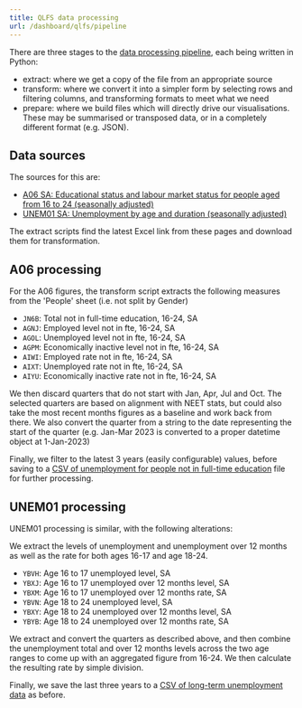 ```yaml
---
title: QLFS data processing
url: /dashboard/qlfs/pipeline
---
```


There are three stages to the [data processing pipeline](https://github.com/open-innovations/yff-data/tree/main/scripts/qlfs), each being written in Python:

* extract: where we get a copy of the file from an appropriate source
* transform: where we convert it into a simpler form by selecting rows and filtering columns, and transforming formats to meet what we need
* prepare: where we build files which will directly drive our visualisations. These may be summarised or transposed data, or in a completely different format (e.g. JSON).

## Data sources

The sources for this are:

* [A06 SA: Educational status and labour market status for people aged from 16 to 24 (seasonally adjusted)](https://www.ons.gov.uk/employmentandlabourmarket/peopleinwork/employmentandemployeetypes/datasets/educationalstatusandlabourmarketstatusforpeopleagedfrom16to24seasonallyadjusteda06sa)
* [UNEM01 SA: Unemployment by age and duration (seasonally adjusted)](https://www.ons.gov.uk/employmentandlabourmarket/peoplenotinwork/unemployment/datasets/unemploymentbyageanddurationseasonallyadjustedunem01sa)

The extract scripts find the latest Excel link from these pages and download them for transformation.

## A06 processing

For the A06 figures, the transform script extracts the following measures from the 'People' sheet (i.e. not split by Gender)

* `JN6B`: Total not in full-time education, 16-24, SA
* `AGNJ`: Employed level not in fte, 16-24, SA
* `AGOL`: Unemployed level not in fte, 16-24, SA
* `AGPM`: Economically inactive level not in fte, 16-24, SA
* `AIWI`: Employed rate not in fte, 16-24, SA
* `AIXT`: Unemployed rate not in fte, 16-24, SA
* `AIYU`: Economically inactive rate not in fte, 16-24, SA

We then discard quarters that do not start with Jan, Apr, Jul and Oct. The selected quarters are based on alignment with NEET stats, but could also take the most recent months figures as a baseline and work back from there. We also convert the quarter from a string to the date representing the start of the quarter (e.g. Jan-Mar 2023 is converted to a proper datetime object at 1-Jan-2023)

Finally, we filter to the latest 3 years (easily configurable) values, before saving to a [CSV of unemployment for people not in full-time education](https://github.com/open-innovations/yff-data/blob/main/data/qlfs/not_in_education.csv) file for further processing.

## UNEM01 processing

UNEM01 processing is similar, with the following alterations:

We extract the levels of unemployment and unemployment over 12 months as well as the rate for both ages 16-17 and age 18-24.

* `YBVH`: Age 16 to 17 unemployed level, SA
* `YBXJ`: Age 16 to 17 unemployed over 12 months level, SA
* `YBXM`: Age 16 to 17 unemployed over 12 months rate, SA
* `YBVN`: Age 18 to 24 unemployed level, SA
* `YBXY`: Age 18 to 24 unemployed over 12 months level, SA
* `YBYB`: Age 18 to 24 unemployed over 12 months rate, SA

We extract and convert the quarters as described above, and then combine the unemployment total and over 12 months levels across the two age ranges to come up with an aggregated figure from 16-24. We then calculate the resulting rate by simple division.

Finally, we save the last three years to a [CSV of long-term unemployment data](https://github.com/open-innovations/yff-data/blob/main/data/qlfs/not_in_education.csv) as before.
